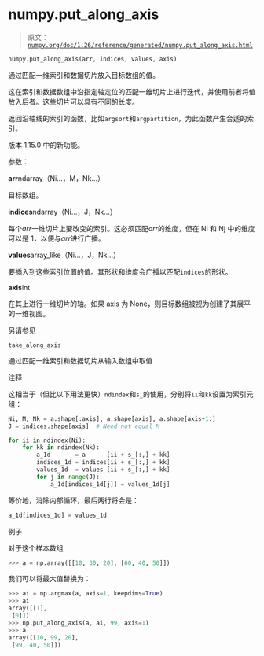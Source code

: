 # numpy.put_along_axis

> 原文：[`numpy.org/doc/1.26/reference/generated/numpy.put_along_axis.html`](https://numpy.org/doc/1.26/reference/generated/numpy.put_along_axis.html)

```py
numpy.put_along_axis(arr, indices, values, axis)
```

通过匹配一维索引和数据切片放入目标数组的值。

这在索引和数据数组中沿指定轴定位的匹配一维切片上进行迭代，并使用前者将值放入后者。这些切片可以具有不同的长度。

返回沿轴线的索引的函数，比如`argsort`和`argpartition`，为此函数产生合适的索引。

版本 1.15.0 中的新功能。

参数：

**arr**ndarray（Ni…，M，Nk…）

目标数组。

**indices**ndarray（Ni…，J，Nk…）

每个*arr*一维切片上要改变的索引。这必须匹配*arr*的维度，但在 Ni 和 Nj 中的维度可以是 1，以便与*arr*进行广播。

**values**array_like（Ni…，J，Nk…）

要插入到这些索引位置的值。其形状和维度会广播以匹配`indices`的形状。

**axis**int

在其上进行一维切片的轴。如果 axis 为 None，则目标数组被视为创建了其展平的一维视图。

另请参见

`take_along_axis`

通过匹配一维索引和数据切片从输入数组中取值

注释

这相当于（但比以下用法更快）`ndindex`和`s_`的使用，分别将`ii`和`kk`设置为索引元组：

```py
Ni, M, Nk = a.shape[:axis], a.shape[axis], a.shape[axis+1:]
J = indices.shape[axis]  # Need not equal M

for ii in ndindex(Ni):
    for kk in ndindex(Nk):
        a_1d       = a      [ii + s_[:,] + kk]
        indices_1d = indices[ii + s_[:,] + kk]
        values_1d  = values [ii + s_[:,] + kk]
        for j in range(J):
            a_1d[indices_1d[j]] = values_1d[j] 
```

等价地，消除内部循环，最后两行将会是：

```py
a_1d[indices_1d] = values_1d 
```

例子

对于这个样本数组

```py
>>> a = np.array([[10, 30, 20], [60, 40, 50]]) 
```

我们可以将最大值替换为：

```py
>>> ai = np.argmax(a, axis=1, keepdims=True)
>>> ai
array([[1],
 [0]])
>>> np.put_along_axis(a, ai, 99, axis=1)
>>> a
array([[10, 99, 20],
 [99, 40, 50]]) 
```
